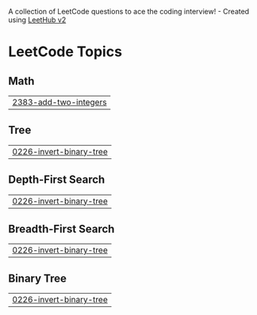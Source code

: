 A collection of LeetCode questions to ace the coding interview! - Created using [LeetHub v2](https://github.com/arunbhardwaj/LeetHub-2.0)
<!---LeetCode Topics Start-->
# LeetCode Topics
## Math
|  |
| ------- |
| [2383-add-two-integers](https://github.com/maviswisanggeni/LeetCode/tree/master/2383-add-two-integers) |
## Tree
|  |
| ------- |
| [0226-invert-binary-tree](https://github.com/maviswisanggeni/LeetCode/tree/master/0226-invert-binary-tree) |
## Depth-First Search
|  |
| ------- |
| [0226-invert-binary-tree](https://github.com/maviswisanggeni/LeetCode/tree/master/0226-invert-binary-tree) |
## Breadth-First Search
|  |
| ------- |
| [0226-invert-binary-tree](https://github.com/maviswisanggeni/LeetCode/tree/master/0226-invert-binary-tree) |
## Binary Tree
|  |
| ------- |
| [0226-invert-binary-tree](https://github.com/maviswisanggeni/LeetCode/tree/master/0226-invert-binary-tree) |
<!---LeetCode Topics End-->
